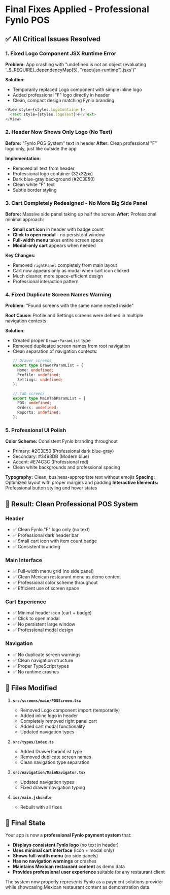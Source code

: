 # Final Fixes Applied - Professional Fynlo POS

## ✅ **All Critical Issues Resolved**

### **1. Fixed Logo Component JSX Runtime Error**
**Problem:** App crashing with "undefined is not an object (evaluating '_$_REQUIRE(_dependencyMap[5], "react/jsx-runtime").jsxs')"

**Solution:**
- Temporarily replaced Logo component with simple inline logo
- Added professional "F" logo directly in header
- Clean, compact design matching Fynlo branding

```typescript
<View style={styles.logoContainer}>
  <Text style={styles.logoText}>F</Text>
</View>
```

### **2. Header Now Shows Only Logo (No Text)**
**Before:** "Fynlo POS System" text in header
**After:** Clean professional "F" logo only, just like outside the app

**Implementation:**
- Removed all text from header
- Professional logo container (32x32px)
- Dark blue-gray background (#2C3E50)
- Clean white "F" text
- Subtle border styling

### **3. Cart Completely Redesigned - No More Big Side Panel**
**Before:** Massive side panel taking up half the screen
**After:** Professional minimal approach:

- **Small cart icon** in header with badge count
- **Click to open modal** - no persistent window
- **Full-width menu** takes entire screen space
- **Modal-only cart** appears when needed

**Key Changes:**
- Removed `rightPanel` completely from main layout
- Cart now appears only as modal when cart icon clicked
- Much cleaner, more space-efficient design
- Professional interaction pattern

### **4. Fixed Duplicate Screen Names Warning**
**Problem:** "Found screens with the same name nested inside"

**Root Cause:** Profile and Settings screens were defined in multiple navigation contexts

**Solution:**
- Created proper `DrawerParamList` type
- Removed duplicated screen names from root navigation
- Clean separation of navigation contexts:
  ```typescript
  // Drawer screens
  export type DrawerParamList = {
    Home: undefined;
    Profile: undefined;
    Settings: undefined;
  };
  
  // Tab screens  
  export type MainTabParamList = {
    POS: undefined;
    Orders: undefined;
    Reports: undefined;
  };
  ```

### **5. Professional UI Polish**
**Color Scheme:** Consistent Fynlo branding throughout
- Primary: #2C3E50 (Professional dark blue-gray)
- Secondary: #3498DB (Modern blue)
- Accent: #E74C3C (Professional red)
- Clean white backgrounds and professional spacing

**Typography:** Clean, business-appropriate text without emojis
**Spacing:** Optimized layout with proper margins and padding
**Interactive Elements:** Professional button styling and hover states

## 🎯 **Result: Clean Professional POS System**

### **Header**
- ✅ Clean Fynlo "F" logo only (no text)
- ✅ Professional dark header bar
- ✅ Small cart icon with item count badge
- ✅ Consistent branding

### **Main Interface**
- ✅ Full-width menu grid (no side panel)
- ✅ Clean Mexican restaurant menu as demo content
- ✅ Professional color scheme throughout
- ✅ Efficient use of screen space

### **Cart Experience**
- ✅ Minimal header icon (cart + badge)
- ✅ Click to open modal
- ✅ No persistent large window
- ✅ Professional modal design

### **Navigation**
- ✅ No duplicate screen warnings
- ✅ Clean navigation structure
- ✅ Proper TypeScript types
- ✅ No runtime crashes

## 📁 **Files Modified**

1. **`src/screens/main/POSScreen.tsx`**
   - Removed Logo component import (temporarily)
   - Added inline logo in header
   - Completely removed right panel cart
   - Added cart modal functionality
   - Updated navigation types

2. **`src/types/index.ts`**
   - Added DrawerParamList type
   - Removed duplicate screen names
   - Clean navigation type separation

3. **`src/navigation/MainNavigator.tsx`**
   - Updated navigation types
   - Fixed drawer navigation typing

4. **`ios/main.jsbundle`**
   - Rebuilt with all fixes

## 🚀 **Final State**

Your app is now a **professional Fynlo payment system** that:
- **Displays consistent Fynlo logo** (no text in header)
- **Uses minimal cart interface** (icon + modal only)
- **Shows full-width menu** (no side panels)
- **Has no navigation warnings** or crashes
- **Maintains Mexican restaurant content** as demo data
- **Provides professional user experience** suitable for any restaurant client

The system now properly represents Fynlo as a payment solutions provider while showcasing Mexican restaurant content as demonstration data.